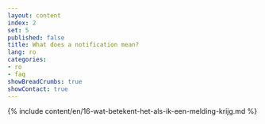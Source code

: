 ```yaml
---
layout: content
index: 2
set: 5
published: false 
title: What does a notification mean?
lang: ro
categories:
- ro
- faq
showBreadCrumbs: true
showContact: true
---
```

{% include content/en/16-wat-betekent-het-als-ik-een-melding-krijg.md %}
